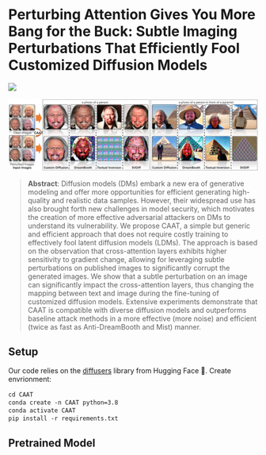 # Perturbing Attention Gives You More Bang for the Buck: Subtle Imaging Perturbations That Efficiently Fool Customized Diffusion Models
<a href="https://arxiv.org/abs/2404.15081"><img src="https://img.shields.io/badge/arxiv-2404.15081-red?style=for-the-badge"></a>
<div align="center">
    <img width="1000" alt="teaser" src="assets/CAAT.png"/>
</div>

> **Abstract**: Diffusion models (DMs) embark a new era of generative modeling and offer more opportunities for efficient generating high-quality and realistic data samples. However, their widespread use has also brought forth new challenges in model security, which motivates the creation of more effective adversarial attackers on DMs to understand its vulnerability. We propose CAAT, a simple but generic and efficient approach that does not require costly training to effectively fool latent diffusion models (LDMs). The approach is based on the observation that cross-attention layers exhibits higher sensitivity to gradient change, allowing for leveraging subtle perturbations on published images to significantly corrupt the generated images. We show that a subtle perturbation on an image can significantly impact the cross-attention layers, thus changing the mapping between text and image during the fine-tuning of customized diffusion models. Extensive experiments demonstrate that CAAT is compatible with diverse diffusion models and outperforms baseline attack methods in a more effective (more noise) and efficient (twice as fast as Anti-DreamBooth and Mist) manner.

## Setup
Our code relies on the [diffusers](https://github.com/huggingface/diffusers) library from Hugging Face 🤗.
Create envrionment:
```shell
cd CAAT
conda create -n CAAT python=3.8 
conda activate CAAT  
pip install -r requirements.txt  
```
## Pretrained Model
